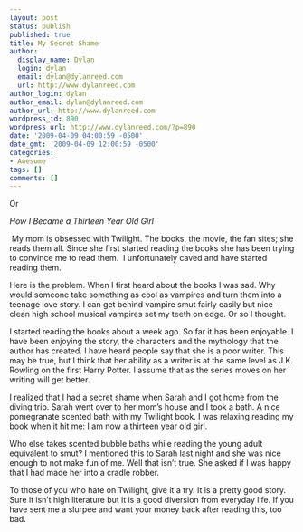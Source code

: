 ```yaml
---
layout: post
status: publish
published: true
title: My Secret Shame
author:
  display_name: Dylan
  login: dylan
  email: dylan@dylanreed.com
  url: http://www.dylanreed.com
author_login: dylan
author_email: dylan@dylanreed.com
author_url: http://www.dylanreed.com
wordpress_id: 890
wordpress_url: http://www.dylanreed.com/?p=890
date: '2009-04-09 04:00:59 -0500'
date_gmt: '2009-04-09 12:00:59 -0500'
categories:
- Awesome
tags: []
comments: []
---
```

<p class="MsoNormal">Or</p></p>
<p class="MsoNormal"><em>How I Became a Thirteen Year Old Girl</em></p></p>
<p class="MsoNormal"><em><span>&nbsp;</span></em>My mom is obsessed with Twilight. The books, the movie, the fan sites; she reads them all. Since she first started reading the books she has been trying to convince me to read them. <span>&nbsp;</span>I unfortunately caved and have started reading them.</p></p>
<p class="MsoNormal">Here is the problem. When I first heard about the books I was sad. Why would someone take something as cool as vampires and turn them into a teenage love story. I can get behind vampire smut fairly easily but nice clean high school musical vampires set my teeth on edge. Or so I thought.</p></p>
<p class="MsoNormal">I started reading the books about a week ago. So far it has been enjoyable. I have been enjoying the story, the characters and the mythology that the author has created. I have heard people say that she is a poor writer. This may be true, but I think that her ability as a writer is at the same level as J.K. Rowling on the first Harry Potter. I assume that as the series moves on her writing will get better.</p></p>
<p class="MsoNormal">I realized that I had a secret shame when Sarah and I got home from the diving trip. Sarah went over to her mom&rsquo;s house and I took a bath. A nice pomegranate scented bath with my Twilight book. I was relaxing reading my book when it hit me: I am now a thirteen year old girl.</p></p>
<p class="MsoNormal">Who else takes scented bubble baths while reading the young adult equivalent to smut? I mentioned this to Sarah last night and she was nice enough to not make fun of me. Well that isn&rsquo;t true. She asked if I was happy that I had made her into a cradle robber.</p></p>
<p class="MsoNormal">To those of you who hate on Twilight, give it a try. It is a pretty good story. Sure it isn&rsquo;t high literature but it is a good diversion from everyday life. If you have sent me a slurpee and want your money back after reading this, too bad.&nbsp;</p></p>
